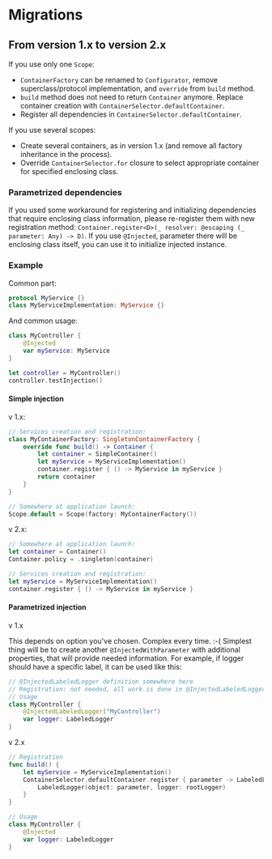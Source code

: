 # Migrations

## From version 1.x to version 2.x

If you use only one `Scope`:
 - `ContainerFactory` can be renamed to `Configurator`, remove superclass/protocol implementation, and `override` from `build` method.
 - `build` method does not need to return `Container` anymore. Replace container creation with `ContainerSelector.defaultContainer`.
 - Register all dependencies in `ContainerSelector.defaultContainer`.

If you use several scopes:
 - Create several containers, as in version 1.x (and remove all factory inheritance in the process).
 - Override `ContainerSelector.for` closure to select appropriate container for specified enclosing class.

### Parametrized dependencies
If you used some workaround for registering and initializing dependencies that require enclosing class information, please re-register them with new registration method: `Container.register<D>(_ resolver: @escaping (_ parameter: Any) -> D)`. If you use `@Injected`, parameter there will be enclosing class itself, you can use it to initialize injected instance.

### Example

Common part:
```swift
protocol MyService {}
class MyServiceImplementation: MyService {}
```

And common usage:
```swift
class MyController {
    @Injected
    var myService: MyService
}

let controller = MyController()
controller.testInjection()
```

#### Simple injection

v 1.x:

```swift
// Services creation and registration:
class MyContainerFactory: SingletonContainerFactory {
    override func build() -> Container {
        let container = SimpleContainer()
        let myService = MyServiceImplementation()
        container.register { () -> MyService in myService }
        return container
    }
}

// Somewhere at application launch:
Scope.default = Scope(factory: MyContainerFactory())
```

v 2.x:

```swift
// Somewhere at application launch:
let container = Container()
Container.policy = .singleton(container)

// Services creation and registration:
let myService = MyServiceImplementation()
container.register { () -> MyService in myService }
```

#### Parametrized injection

v 1.x

This depends on option you've chosen. Complex every time. :-( Simplest thing will be to create another `@InjectedWithParameter` with additional properties, that will provide needed information. For example, if logger should have a specific label, it can be used like this:

```swift
// @InjectedLabeledLogger definition somewhere here
// Registration: not needed, all work is done in @InjectedLabeledLogger  
// Usage
class MyController {
    @InjectedLabeledLogger("MyController")
    var logger: LabeledLogger
}
```

v 2.x

```swift
// Registration
func build() {
    let myService = MyServiceImplementation()
    ContainerSelector.defaultContainer.register { parameter -> LabeledLogger in 
        LabeledLogger(object: parameter, logger: rootLogger) 
    }
}

// Usage
class MyController {
    @Injected
    var logger: LabeledLogger
}
```
